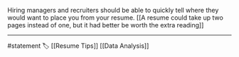 Hiring managers and recruiters should be able to quickly tell where they would want to place you from your resume. [[A resume could take up two pages instead of one, but it had better be worth the extra reading]]

* * * 
#statement 🏷 [[Resume Tips]] [[Data Analysis]]